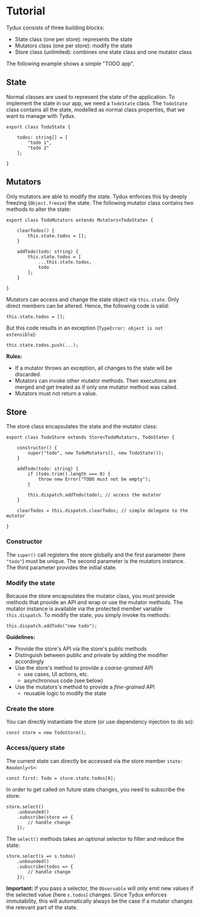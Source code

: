 # Tutorial

Tydux consists of three building blocks:

- State class (one per store): represents the state
- Mutators class (one per store): modify the state
- Store class (unlimited): combines one state class and one mutator class 

The following example shows a simple "TODO app".

## State 

Normal classes are used to represent the state of the application. To implement the state in our app, we need a `TodoState` class. The `TodoState` class contains all the state, modelled as normal class properties, that we want to manage with Tydux.

```
export class TodoState {

    todos: string[] = [
        "todo 1",
        "todo 2"
    ];

}
```

## Mutators

Only mutators are able to modify the state. Tydux enforces this by deeply freezing (`Object.freeze`) the state. The following mutator class contains two methods to alter the state:

```
export class TodoMutators extends Mutators<TodoState> {

    clearTodos() {
        this.state.todos = [];
    }

    addTodo(todo: string) {
        this.state.todos = [
            ...this.state.todos,
            todo
        ];
    }

}
```

Mutators can access and change the state object via `this.state`. Only direct members can be altered. Hence, the following code is valid:

```
this.state.todos = [];
```

But this code results in an exception (`TypeError: object is not extensible`):

```
this.state.todos.push(...);
```

**Rules:**

- If a mutator throws an exception, all changes to the state will be discarded.
- Mutators can invoke other mutator methods. Their executions are merged and get treated as if only one mutator method was called.
- Mutators must not return a value. 


## Store

The store class encapsulates the state and the mutator class:

```
export class TodoStore extends Store<TodoMutators, TodoState> {

    constructor() {
        super("todo", new TodoMutators(), new TodoState());
    }

    addTodo(todo: string) {
        if (todo.trim().length === 0) {
            throw new Error("TODO must not be empty");
        }

        this.dispatch.addTodo(todo); // access the mutator
    }

    clearTodos = this.dispatch.clearTodos; // simple delegate to the mutator

}
```

### Constructor 

The `super()` call registers the store globally and the first parameter (here `"todo"`) must be unique. The second parameter is the mutators instance. The third parameter provides the initial state.


### Modify the state

Because the store encapsulates the mutator class, you must provide methods that provide an API and wrap or use the mutator methods. The mutator instance is available via the protected member variable `this.dispatch`. To modify the state, you simply invoke its methods:

```
this.dispatch.addTodo("new todo");
```

**Guidelines:**

- Provide the store's API via the store's public methods
- Distinguish between public and private by adding the modifier accordingly
- Use the store's method to provide a *coarse-grained* API
    - use cases, UI actions, etc.
    - asynchronous code (see below)
- Use the mutators's method to provide a *fine-grained* API
    - reusable logic to modify the state
  

### Create the store

You can directly instantiate the store (or use dependency injection to do so):

```
const store = new TodoStore();
```


### Access/query state

The current state can directly be accessed via the store member `state: Readonly<S>`: 

```
const first: Todo = store.state.todos[0];
```

In order to get called on future state changes, you need to subscribe the store:

```
store.select()
    .unbounded()
    .subscribe(store => {
        // handle change
    });
```

The `select()` methods takes an optional selector to filter and reduce the state:

```
store.select(s => s.todos)
    .unbounded()
    .subscribe(todos => {
        // handle change
    });
```

**Important:** If you pass a selector, the `Observable` will only emit new values if the selected value (here `s.todos`) changes. Since Tydux enforces immutability, this will automatically always be the case if a mutator changes the relevant part of the state. 




